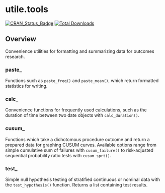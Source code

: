 # utile.tools
[![CRAN_Status_Badge](https://www.r-pkg.org/badges/version/utile.tools)](https://CRAN.R-project.org/package=utile.tools)
[![Total Downloads](https://cranlogs.r-pkg.org/badges/grand-total/utile.tools)](https://CRAN.R-project.org/package=utile.tools)

## Overview
Convenience utilities for formatting and summarizing data for outcomes research.

### paste_
Functions such as `paste_freq()` and `paste_mean()`, which return formatted statistics for writing.

### calc_
Convenience functions for frequently used calculations, such as the duration of time between two date objects with `calc_duration()`.

### cusum_
Functions which take a dichotomous procedure outcome and return a prepared data for graphing CUSUM curves. Available options range from simple cumulative sum of failures with `cusum_failure()` to risk-adjusted sequential probability ratio tests with `cusum_sprt()`.

### test_
Simple null hypothesis testing of stratified continuous or nominal data with the `test_hypothesis()` function. Returns a list containing test results.
